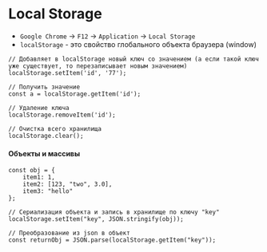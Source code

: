 # Local Storage

- `Google Chrome` -> `F12` -> `Application` -> `Local Storage`
- `localStorage` - это свойство глобального объекта браузера (window)


```js:no-line-numbers
// Добавляет в localStorage новый ключ со значением (а если такой ключ уже существует, то перезаписывает новым значением)
localStorage.setItem('id', '77');

// Получить значение
const a = localStorage.getItem('id');

// Удаление ключа
localStorage.removeItem('id');

// Очистка всего хранилища
localStorage.clear();
```

<!------------------------------------------------------------->
#### Объекты и массивы
<!------------------------------------------------------------->
```js:no-line-numbers
const obj = {
	item1: 1,
	item2: [123, "two", 3.0],
	item3: "hello"
};

// Сериализация объекта и запись в хранилище по ключу "key"
localStorage.setItem("key", JSON.stringify(obj));

// Преобразование из json в объект
const returnObj = JSON.parse(localStorage.getItem("key"));
```
